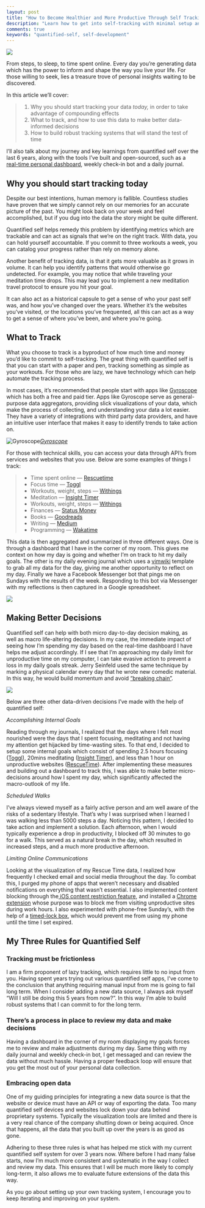 ```yaml
---
layout: post
title: "How to Become Healthier and More Productive Through Self Tracking Without Spending Hundreds of Dollars"
description: "Learn how to get into self-tracking with minimal setup and maximum results"
comments: true
keywords: "quantified-self, self-development"
---
```


![](https://cdn-images-1.medium.com/max/2476/1*LlFLOHQR0vg6cVOgZn5XFg.png)

From steps, to sleep, to time spent online. Every day you’re generating data which has the power to inform and shape the way you live your life. For those willing to seek, lies a treasure trove of personal insights waiting to be discovered.

In this article we’ll cover:
> 1. Why you should start tracking your data *today,* in order to take advantage of compounding effects
> 2. What to track, and how to use this data to make better data-informed decisions
> 3. How to build robust tracking systems that will stand the test of time

I’ll also talk about my journey and key learnings from quantified self over the last 6 years, along with the tools I’ve built and open-sourced, such as a [real-time personal dashboard](https://github.com/andreilys/personal_dashboard), weekly check-in bot and a daily journal.

## Why you should start tracking today

Despite our best intentions, human memory is fallible. Countless studies have proven that we simply cannot rely on our memories for an accurate picture of the past. You might look back on your week and feel accomplished, but if you dug into the data the story might be quite different.

Quantified self helps remedy this problem by identifying metrics which are trackable and can act as signals that we’re on the right track. With data, you can hold yourself accountable. If you commit to three workouts a week, you can catalog your progress rather than rely on memory alone.

Another benefit of tracking data, is that it gets more valuable as it grows in volume. It can help you identify patterns that would otherwise go undetected. For example, you may notice that while traveling your meditation time drops. This may lead you to implement a new meditation travel protocol to ensure you hit your goal.

It can also act as a historical capsule to get a sense of who your past self was, and how you’ve changed over the years. Whether it’s the websites you’ve visited, or the locations you’ve frequented, all this can act as a way to get a sense of where you’ve been, and where you’re going.

## What to Track

What you choose to track is a byproduct of how much time and money you’d like to commit to self-tracking. The great thing with quantified self is that you can start with a paper and pen, tracking something as simple as your workouts. For those who are lazy, we have technology which can help automate the tracking process.

In most cases, it’s recommended that people start with apps like [Gyroscope](https://gyrosco.pe/) which has both a free and paid tier. Apps like Gyroscope serve as general-purpose data aggregators, providing slick visualizations of your data, which make the process of collecting, and understanding your data a lot easier. They have a variety of integrations with third party data providers, and have an intuitive user interface that makes it easy to identify trends to take action on.

![[Gyroscope](https://gyrosco.pe/)](https://cdn-images-1.medium.com/max/2000/1*yqtk5iRX4gH1_bySt2XVZQ.png)*[Gyroscope](https://gyrosco.pe/)*

For those with technical skills, you can access your data through API’s from services and websites that you use. Below are some examples of things I track:

> - Time spent online — [Rescuetime](https://www.rescuetime.com/)
> - Focus time — [Toggl](https://toggl.com/)
> - Workouts, weight, steps — [Withings](https://www.withings.com/)
> - Meditation — [Insight Timer](https://insighttimer.com/)
> - Workouts, weight, steps — [Withings](https://www.withings.com/)
> - Finances — [Status Money](https://statusmoney.com/)
> - Books — [Goodreads](https://www.goodreads.com/)
> - Writing — [Medium](https://medium.com/)
> - Programming — [Wakatime](https://wakatime.com/)

This data is then aggregated and summarized in three different ways. One is through a dashboard that I have in the corner of my room. This gives me context on how my day is going and whether I’m on track to hit my daily goals. The other is my daily evening journal which uses a [vimwiki](https://vimwiki.github.io) template to grab all my data for the day, giving me another opportunity to reflect on my day. Finally we have a Facebook Messenger bot that pings me on Sundays with the results of the week. Responding to this bot via Messenger with my reflections is then captured in a Google spreadsheet.

![](https://cdn-images-1.medium.com/max/2624/1*I6PKAnzVrdFrPO3r5r7gJA.png)

## Making Better Decisions

Quantified self can help with both micro day-to-day decision making, as well as macro life-altering decisions. In my case, the immediate impact of seeing how I’m spending my day based on the real-time dashboard I have helps me adjust accordingly. If I see that I’m approaching my daily limit for unproductive time on my computer, I can take evasive action to prevent a loss in my daily goals streak. Jerry Seinfeld used the same technique by marking a physical calendar every day that he wrote new comedic material. In this way, he would build momentum and avoid [“breaking chain”](https://www.writersstore.com/dont-break-the-chain-jerry-seinfeld/).

![](https://cdn-images-1.medium.com/max/2208/1*Ang8HOeKHkNrTS9WzxNYKQ.png)

Below are three other data-driven decisions I’ve made with the help of quantified self:

*Accomplishing Internal Goals*

Reading through my journals, I realized that the days where I felt most nourished were the days that I spent focusing, meditating and not having my attention get hijacked by time-wasting sites. To that end, I decided to setup some internal goals which consist of spending 2.5 hours focusing ([Toggl](https://toggl.com/)), 20mins meditating ([Insight Timer](https://insighttimer.com/)), and less than 1 hour on unproductive websites ([RescueTime](https://www.rescuetime.com/)). After implementing these measures and building out a dashboard to track this, I was able to make better micro-decisions around how I spent my day, which significantly affected the macro-outlook of my life.

*Scheduled Walks*

I’ve always viewed myself as a fairly active person and am well aware of the risks of a sedentary lifestyle. That’s why I was surprised when I learned I was walking less than 5000 steps a day. Noticing this pattern, I decided to take action and implement a solution. Each afternoon, when I would typically experience a drop in productivity, I blocked off 30 minutes to go for a walk. This served as a natural break in the day, which resulted in increased steps, and a much more productive afternoon.

*Limiting Online Communications*

Looking at the visualization of my Rescue Time data, I realized how frequently I checked email and social media throughout the day. To combat this, I purged my phone of apps that weren’t necessary and disabled notifications on everything that wasn’t essential. I also implemented content blocking through the[ iOS content restriction feature](https://support.apple.com/en-us/HT201304), and installed a [Chrome extension](https://chrome.google.com/webstore/detail/go-fucking-work/hibmkkpfegfiinilnlabbfnjcopdiiig?hl=en) whose purpose was to block me from visiting unproductive sites during work hours. I also experimented with phone-free Sunday’s, with the help of a [timed-lock box](https://www.amazon.com/Kitchen-Safe-Locking-Container-Height/dp/B00JGFQTD2), which would prevent me from using my phone until the time I set expired.

## My Three Rules for Quantified Self

### Tracking must be frictionless

I am a firm proponent of lazy tracking, which requires little to no input from you. Having spent years trying out various quantified self apps, I’ve come to the conclusion that anything requiring manual input from me is going to fail long term. When I consider adding a new data source, I always ask myself “Will I still be doing this 5 years from now?”. In this way I’m able to build robust systems that I can commit to for the long term.

### There’s a process in place to review my data and make decisions

Having a dashboard in the corner of my room displaying my goals forces me to review and make adjustments during my day. Same thing with my daily journal and weekly check-in bot, I get messaged and can review the data without much hassle. Having a proper feedback loop will ensure that you get the most out of your personal data collection.

### Embracing open data

One of my guiding principles for integrating a new data source is that the website or device must have an API or way of exporting the data. Too many quantified self devices and websites lock down your data behind proprietary systems. Typically the visualization tools are limited and there is a very real chance of the company shutting down or being acquired. Once that happens, all the data that you built up over the years is as good as gone.

Adhering to these three rules is what has helped me stick with my current quantified self system for over 3 years now. Where before I had many false starts, now I’m much more consistent and systematic in the way I collect and review my data. This ensures that I will be much more likely to comply long-term, it also allows me to evaluate future extensions of the data this way.

As you go about setting up your own tracking system, I encourage you to keep iterating and improving on your system.
